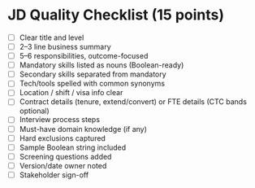 # JD Quality Checklist (15 points)
- [ ] Clear title and level
- [ ] 2–3 line business summary
- [ ] 5–6 responsibilities, outcome-focused
- [ ] Mandatory skills listed as nouns (Boolean-ready)
- [ ] Secondary skills separated from mandatory
- [ ] Tech/tools spelled with common synonyms
- [ ] Location / shift / visa info clear
- [ ] Contract details (tenure, extend/convert) or FTE details (CTC bands optional)
- [ ] Interview process steps
- [ ] Must-have domain knowledge (if any)
- [ ] Hard exclusions captured
- [ ] Sample Boolean string included
- [ ] Screening questions added
- [ ] Version/date owner noted
- [ ] Stakeholder sign-off